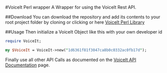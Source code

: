 #VoiceIt Perl wrapper
A Wrapper for using the VoiceIt Rest API.

##Download
You can download the repository and add its contents to your root project folder by cloning or clicking or here [VoiceIt Perl Library](https://github.com/voiceittech/voiceit-perl/archive/master.zip)

##Usage
Then initialize a VoiceIt Object like this with your own developer id
```perl
require VoiceIt;

my $VoiceIt = VoiceIt->new("1d6361f81f3047ca8b0c0332ac0fb17d");
```
Finally use all other API Calls as documented on the [VoiceIt API Documentation](https://siv.voiceprintportal.com/apidocs.jsp) page.
